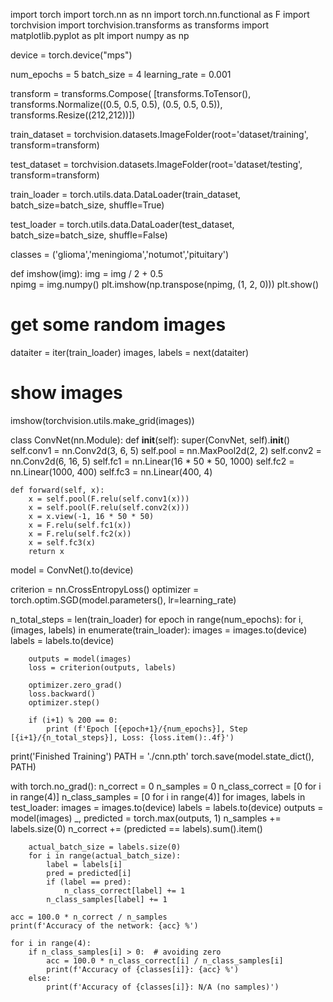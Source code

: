 import torch
import torch.nn as nn
import torch.nn.functional as F
import torchvision
import torchvision.transforms as transforms
import matplotlib.pyplot as plt
import numpy as np


device = torch.device("mps")


num_epochs = 5
batch_size = 4
learning_rate = 0.001

transform = transforms.Compose(
    [transforms.ToTensor(),
     transforms.Normalize((0.5, 0.5, 0.5), (0.5, 0.5, 0.5)),
     transforms.Resize((212,212))])

train_dataset = torchvision.datasets.ImageFolder(root='dataset/training', 
                                         transform=transform)

test_dataset = torchvision.datasets.ImageFolder(root='dataset/testing', 
                                        transform=transform)

train_loader = torch.utils.data.DataLoader(train_dataset, batch_size=batch_size,
                                          shuffle=True)

test_loader = torch.utils.data.DataLoader(test_dataset, batch_size=batch_size,
                                         shuffle=False)

classes = ('glioma','meningioma','notumot','pituitary')

def imshow(img):
    img = img / 2 + 0.5  
    npimg = img.numpy()
    plt.imshow(np.transpose(npimg, (1, 2, 0)))
    plt.show()


# get some random images
dataiter = iter(train_loader)
images, labels = next(dataiter)

# show images
imshow(torchvision.utils.make_grid(images))

class ConvNet(nn.Module):
    def __init__(self):
        super(ConvNet, self).__init__()
        self.conv1 = nn.Conv2d(3, 6, 5)
        self.pool = nn.MaxPool2d(2, 2)
        self.conv2 = nn.Conv2d(6, 16, 5)
        self.fc1 = nn.Linear(16 * 50 * 50, 1000)
        self.fc2 = nn.Linear(1000, 400)
        self.fc3 = nn.Linear(400, 4)

    def forward(self, x):
        x = self.pool(F.relu(self.conv1(x)))  
        x = self.pool(F.relu(self.conv2(x)))  
        x = x.view(-1, 16 * 50 * 50)            
        x = F.relu(self.fc1(x))               
        x = F.relu(self.fc2(x))               
        x = self.fc3(x)                       
        return x


model = ConvNet().to(device)

criterion = nn.CrossEntropyLoss()
optimizer = torch.optim.SGD(model.parameters(), lr=learning_rate)

n_total_steps = len(train_loader)
for epoch in range(num_epochs):
    for i, (images, labels) in enumerate(train_loader):
        images = images.to(device)
        labels = labels.to(device)

        outputs = model(images)
        loss = criterion(outputs, labels)

        optimizer.zero_grad()
        loss.backward()
        optimizer.step()

        if (i+1) % 200 == 0:
            print (f'Epoch [{epoch+1}/{num_epochs}], Step [{i+1}/{n_total_steps}], Loss: {loss.item():.4f}')

print('Finished Training')
PATH = './cnn.pth'
torch.save(model.state_dict(), PATH)

with torch.no_grad():
    n_correct = 0
    n_samples = 0
    n_class_correct = [0 for i in range(4)]
    n_class_samples = [0 for i in range(4)]
    for images, labels in test_loader:
        images = images.to(device)
        labels = labels.to(device)
        outputs = model(images)
        _, predicted = torch.max(outputs, 1)
        n_samples += labels.size(0)
        n_correct += (predicted == labels).sum().item()
        
        actual_batch_size = labels.size(0)  
        for i in range(actual_batch_size):  
            label = labels[i]
            pred = predicted[i]
            if (label == pred):
                n_class_correct[label] += 1
            n_class_samples[label] += 1

    acc = 100.0 * n_correct / n_samples
    print(f'Accuracy of the network: {acc} %')

    for i in range(4):  
        if n_class_samples[i] > 0:  # avoiding zero 
            acc = 100.0 * n_class_correct[i] / n_class_samples[i]
            print(f'Accuracy of {classes[i]}: {acc} %')
        else:
            print(f'Accuracy of {classes[i]}: N/A (no samples)')
